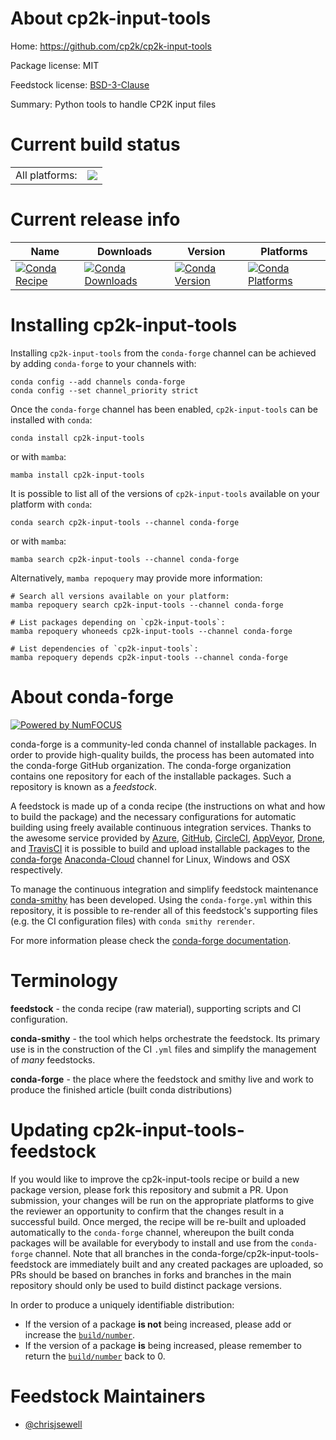 About cp2k-input-tools
======================

Home: https://github.com/cp2k/cp2k-input-tools

Package license: MIT

Feedstock license: [BSD-3-Clause](https://github.com/conda-forge/cp2k-input-tools-feedstock/blob/main/LICENSE.txt)

Summary: Python tools to handle CP2K input files

Current build status
====================


<table><tr><td>All platforms:</td>
    <td>
      <a href="https://dev.azure.com/conda-forge/feedstock-builds/_build/latest?definitionId=16764&branchName=main">
        <img src="https://dev.azure.com/conda-forge/feedstock-builds/_apis/build/status/cp2k-input-tools-feedstock?branchName=main">
      </a>
    </td>
  </tr>
</table>

Current release info
====================

| Name | Downloads | Version | Platforms |
| --- | --- | --- | --- |
| [![Conda Recipe](https://img.shields.io/badge/recipe-cp2k--input--tools-green.svg)](https://anaconda.org/conda-forge/cp2k-input-tools) | [![Conda Downloads](https://img.shields.io/conda/dn/conda-forge/cp2k-input-tools.svg)](https://anaconda.org/conda-forge/cp2k-input-tools) | [![Conda Version](https://img.shields.io/conda/vn/conda-forge/cp2k-input-tools.svg)](https://anaconda.org/conda-forge/cp2k-input-tools) | [![Conda Platforms](https://img.shields.io/conda/pn/conda-forge/cp2k-input-tools.svg)](https://anaconda.org/conda-forge/cp2k-input-tools) |

Installing cp2k-input-tools
===========================

Installing `cp2k-input-tools` from the `conda-forge` channel can be achieved by adding `conda-forge` to your channels with:

```
conda config --add channels conda-forge
conda config --set channel_priority strict
```

Once the `conda-forge` channel has been enabled, `cp2k-input-tools` can be installed with `conda`:

```
conda install cp2k-input-tools
```

or with `mamba`:

```
mamba install cp2k-input-tools
```

It is possible to list all of the versions of `cp2k-input-tools` available on your platform with `conda`:

```
conda search cp2k-input-tools --channel conda-forge
```

or with `mamba`:

```
mamba search cp2k-input-tools --channel conda-forge
```

Alternatively, `mamba repoquery` may provide more information:

```
# Search all versions available on your platform:
mamba repoquery search cp2k-input-tools --channel conda-forge

# List packages depending on `cp2k-input-tools`:
mamba repoquery whoneeds cp2k-input-tools --channel conda-forge

# List dependencies of `cp2k-input-tools`:
mamba repoquery depends cp2k-input-tools --channel conda-forge
```


About conda-forge
=================

[![Powered by
NumFOCUS](https://img.shields.io/badge/powered%20by-NumFOCUS-orange.svg?style=flat&colorA=E1523D&colorB=007D8A)](https://numfocus.org)

conda-forge is a community-led conda channel of installable packages.
In order to provide high-quality builds, the process has been automated into the
conda-forge GitHub organization. The conda-forge organization contains one repository
for each of the installable packages. Such a repository is known as a *feedstock*.

A feedstock is made up of a conda recipe (the instructions on what and how to build
the package) and the necessary configurations for automatic building using freely
available continuous integration services. Thanks to the awesome service provided by
[Azure](https://azure.microsoft.com/en-us/services/devops/), [GitHub](https://github.com/),
[CircleCI](https://circleci.com/), [AppVeyor](https://www.appveyor.com/),
[Drone](https://cloud.drone.io/welcome), and [TravisCI](https://travis-ci.com/)
it is possible to build and upload installable packages to the
[conda-forge](https://anaconda.org/conda-forge) [Anaconda-Cloud](https://anaconda.org/)
channel for Linux, Windows and OSX respectively.

To manage the continuous integration and simplify feedstock maintenance
[conda-smithy](https://github.com/conda-forge/conda-smithy) has been developed.
Using the ``conda-forge.yml`` within this repository, it is possible to re-render all of
this feedstock's supporting files (e.g. the CI configuration files) with ``conda smithy rerender``.

For more information please check the [conda-forge documentation](https://conda-forge.org/docs/).

Terminology
===========

**feedstock** - the conda recipe (raw material), supporting scripts and CI configuration.

**conda-smithy** - the tool which helps orchestrate the feedstock.
                   Its primary use is in the construction of the CI ``.yml`` files
                   and simplify the management of *many* feedstocks.

**conda-forge** - the place where the feedstock and smithy live and work to
                  produce the finished article (built conda distributions)


Updating cp2k-input-tools-feedstock
===================================

If you would like to improve the cp2k-input-tools recipe or build a new
package version, please fork this repository and submit a PR. Upon submission,
your changes will be run on the appropriate platforms to give the reviewer an
opportunity to confirm that the changes result in a successful build. Once
merged, the recipe will be re-built and uploaded automatically to the
`conda-forge` channel, whereupon the built conda packages will be available for
everybody to install and use from the `conda-forge` channel.
Note that all branches in the conda-forge/cp2k-input-tools-feedstock are
immediately built and any created packages are uploaded, so PRs should be based
on branches in forks and branches in the main repository should only be used to
build distinct package versions.

In order to produce a uniquely identifiable distribution:
 * If the version of a package **is not** being increased, please add or increase
   the [``build/number``](https://docs.conda.io/projects/conda-build/en/latest/resources/define-metadata.html#build-number-and-string).
 * If the version of a package **is** being increased, please remember to return
   the [``build/number``](https://docs.conda.io/projects/conda-build/en/latest/resources/define-metadata.html#build-number-and-string)
   back to 0.

Feedstock Maintainers
=====================

* [@chrisjsewell](https://github.com/chrisjsewell/)

